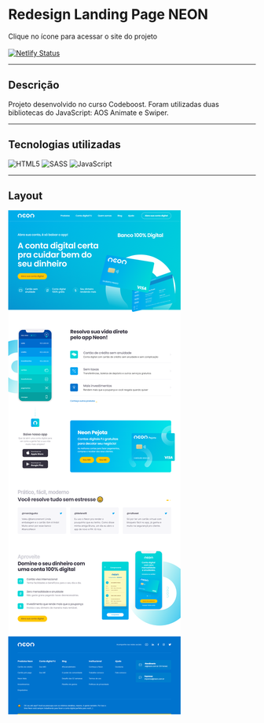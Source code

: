 # Redesign Landing Page NEON

Clique no ícone para acessar o site do projeto
<br>
<br>
[![Netlify Status](https://api.netlify.com/api/v1/badges/e5a8f22f-e3d0-4a20-b189-72477245de06/deploy-status)](https://app.netlify.com/sites/lp-neon-andersonrodriguesdev/deploys)


------------


## Descrição

Projeto desenvolvido no curso Codeboost. 
Foram utilizadas duas bibliotecas do JavaScript: AOS Animate e Swiper.

------------


## Tecnologias utilizadas

![HTML5](https://img.shields.io/badge/html5-%23E34F26.svg?style=for-the-badge&logo=html5&logoColor=white) ![SASS](https://img.shields.io/badge/SASS-hotpink.svg?style=for-the-badge&logo=SASS&logoColor=white) ![JavaScript](https://img.shields.io/badge/javascript-%23323330.svg?style=for-the-badge&logo=javascript&logoColor=%23F7DF1E)

------------

## Layout

<img src="print-completo-site.png">
